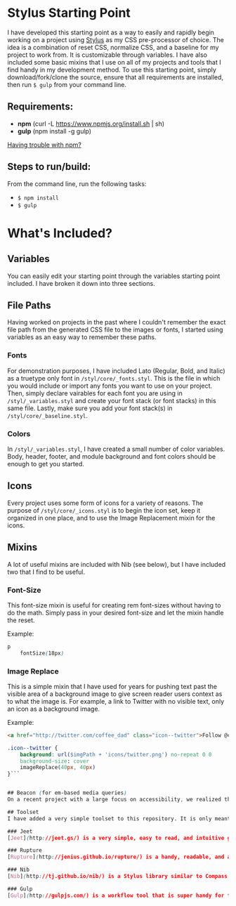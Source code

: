# Stylus Starting Point
I have developed this starting point as a way to easily and rapidly begin working on a project using [Stylus](https://learnboost.github.io/stylus/) as my CSS pre-processor of choice. The idea is a combination of reset CSS, normalize CSS, and a baseline for my project to work from. It is customizable through variables. I have also included some basic mixins that I use on all of my projects and tools that I find handy in my development method. To use this starting point, simply download/fork/clone the source, ensure that all requirements are installed, then run `$ gulp` from your command line.

## Requirements:
* **npm** (curl -L https://www.npmjs.org/install.sh | sh)
* **gulp** (npm install -g gulp)

[Having trouble with npm?](https://gist.github.com/DanHerbert/9520689#solution)

## Steps to run/build:
From the command line, run the following tasks:  
+ `$ npm install`
+ `$ gulp`

# What's Included?

## Variables
You can easily edit your starting point through the variables starting point included. I have broken it down into three sections.

## File Paths
Having worked on projects in the past where I couldn't remember the exact file path from the generated CSS file to the images or fonts, I started using variables as an easy way to remember these paths.

### Fonts
For demonstration purposes, I have included Lato (Regular, Bold, and Italic) as a truetype only font in `/styl/core/_fonts.styl`. This is the file in which you would include or import any fonts you want to use on your project. Then, simply declare vairables for each font you are using in `/styl/_variables.styl` and create your font stack (or font stacks) in this same file. Lastly, make sure you add your font stack(s) in `/styl/core/_baseline.styl`.

### Colors
In `/styl/_variables.styl`, I have created a small number of color variables. Body, header, footer, and module background and font colors should be enough to get you started.

## Icons
Every project uses some form of icons for a variety of reasons. The purpose of `/styl/core/_icons.styl` is to begin the icon set, keep it organized in one place, and to use the Image Replacement mixin for the icons.

## Mixins
A lot of useful mixins are included with Nib (see below), but I have included two that I find to be useful.

### Font-Size
This font-size mixin is useful for creating rem font-sizes without having to do the math. Simply pass in your desired font-size and let the mixin handle the reset.  
  
Example:  
```css
p
    fontSize(18px)
```

### Image Replace
This is a simple mixin that I have used for years for pushing text past the visible area of a background image to give screen reader users context as to what the image is. For example, a link to Twitter with no visible text, only an icon as a background image.  
  
Example:  
```html
<a href="http://twitter.com/coffee_dad" class="icon--twitter">Follow @coffee_dad on Twitter</a>
```  
```css
.icon--twitter {
	background: url($imgPath + 'icons/twitter.png') no-repeat 0 0
	background-size: cover
	imageReplace(40px, 40px)
}```


## Beacon (for em-based media queries)
On a recent project with a large focus on accessibility, we realized the benefits of using [em based media queries](http://blog.cloudfour.com/the-ems-have-it-proportional-media-queries-ftw/) and how we could give users on small screens with large font sizes a better user experience. Where we began to fall short was when we realized that our javascript wasn't always respecting the user's preference. This beacon should be used in conjunction with [the javascript methodology](http://www.ashtonharris.me/#!/responsive_js) that [Ashton Harris](https://github.com/aharris) documented in his blog post.

## Toolset
I have added a very simple toolset to this repository. It is only meant to be a starting point, so you will want to update the gulpfile (or even replace it with a similar gruntfile, etc.) to include any other tools that your project will be using and to add the paths you want on your project. These tools are all related to the CSS and a simple build process.

### Jeet
[Jeet](http://jeet.gs/) is a very simple, easy to read, and intuitive grid system. It only adds the code you define, so including Jeet and not using it isn't going to bloat your CSS.

### Rupture
[Rupture](http://jenius.github.io/rupture/) is a handy, readable, and awesome way to write media queries in Stylus. However, like everything that makes development simpler, it is also very easy to mis-use. The first time I used Rupture, I had media queries nested inside of selectors and wasn't writing my CSS very efficiently, so I present to you [How to Write Rupture Media Queries Like a Person Who Isn’t a Jerk](https://docs.google.com/document/d/1tUUGhflUagSd7HRxvG1IiiijLODnKlgm84mReGP53IM/edit?usp=sharing)

### Nib
[Nib](http://tj.github.io/nib/) is a Stylus library similar to Compass in Sass. It contains a lot of awesome and useful mixins, but please, don't use the resets considering that it may undo a lot of the work that is being done in this starting point.

### Gulp
[Gulp](http://gulpjs.com/) is a workflow tool that is super handy for front end development. Watch your files for automatic recompliation / rendering. Automatically minify images and javascript. Run a local server. Sure, there are other ways to do this, but I really like Gulp a lot. The gulpfile included in this starting point is very simple, you will definitely want to add to it (or switch it out with another tool).